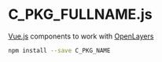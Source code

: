 # C_PKG_FULLNAME.js <!-- {.title} -->

[Vue.js](https://vuejs.org/ "Vue.js Homepage") components to work with [OpenLayers](https://openlayers.org/ "OpenLayers Homepage") <!-- {p:.subtitle} -->

```bash
npm install --save C_PKG_NAME
```
